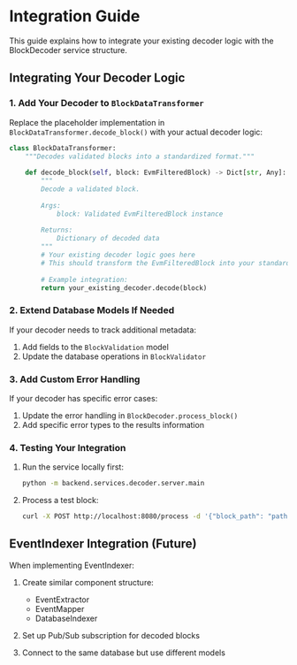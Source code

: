 # Integration Guide

This guide explains how to integrate your existing decoder logic with the BlockDecoder service structure.

## Integrating Your Decoder Logic

### 1. Add Your Decoder to `BlockDataTransformer`

Replace the placeholder implementation in `BlockDataTransformer.decode_block()` with your actual decoder logic:

```python
class BlockDataTransformer:
    """Decodes validated blocks into a standardized format."""
    
    def decode_block(self, block: EvmFilteredBlock) -> Dict[str, Any]:
        """
        Decode a validated block.
        
        Args:
            block: Validated EvmFilteredBlock instance
            
        Returns:
            Dictionary of decoded data
        """
        # Your existing decoder logic goes here
        # This should transform the EvmFilteredBlock into your standardized format
        
        # Example integration:
        return your_existing_decoder.decode(block)
```

### 2. Extend Database Models If Needed

If your decoder needs to track additional metadata:

1. Add fields to the `BlockValidation` model
2. Update the database operations in `BlockValidator`

### 3. Add Custom Error Handling

If your decoder has specific error cases:

1. Update the error handling in `BlockDecoder.process_block()`
2. Add specific error types to the results information

### 4. Testing Your Integration

1. Run the service locally first:
   ```bash
   python -m backend.services.decoder.server.main
   ```

2. Process a test block:
   ```bash
   curl -X POST http://localhost:8080/process -d '{"block_path": "path/to/test/block.json"}'
   ```

## EventIndexer Integration (Future)

When implementing EventIndexer:

1. Create similar component structure:
   - EventExtractor
   - EventMapper
   - DatabaseIndexer

2. Set up Pub/Sub subscription for decoded blocks

3. Connect to the same database but use different models